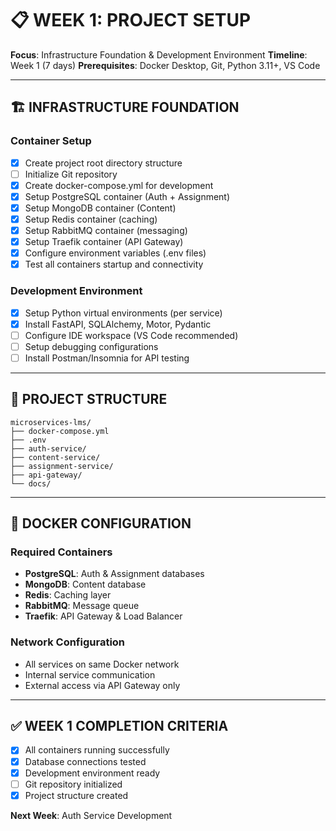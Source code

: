 # 📋 WEEK 1: PROJECT SETUP

**Focus**: Infrastructure Foundation & Development Environment
**Timeline**: Week 1 (7 days)
**Prerequisites**: Docker Desktop, Git, Python 3.11+, VS Code

---

## 🏗️ INFRASTRUCTURE FOUNDATION

### Container Setup
- [x] Create project root directory structure
- [ ] Initialize Git repository
- [x] Create docker-compose.yml for development
- [x] Setup PostgreSQL container (Auth + Assignment)
- [x] Setup MongoDB container (Content)
- [x] Setup Redis container (caching)
- [x] Setup RabbitMQ container (messaging)
- [x] Setup Traefik container (API Gateway)
- [x] Configure environment variables (.env files)
- [x] Test all containers startup and connectivity

### Development Environment
- [x] Setup Python virtual environments (per service)
- [x] Install FastAPI, SQLAlchemy, Motor, Pydantic
- [ ] Configure IDE workspace (VS Code recommended)
- [ ] Setup debugging configurations
- [ ] Install Postman/Insomnia for API testing

---

## 📂 PROJECT STRUCTURE

```
microservices-lms/
├── docker-compose.yml
├── .env
├── auth-service/
├── content-service/
├── assignment-service/
├── api-gateway/
└── docs/
```

---

## 🐳 DOCKER CONFIGURATION

### Required Containers
- **PostgreSQL**: Auth & Assignment databases
- **MongoDB**: Content database
- **Redis**: Caching layer
- **RabbitMQ**: Message queue
- **Traefik**: API Gateway & Load Balancer

### Network Configuration
- All services on same Docker network
- Internal service communication
- External access via API Gateway only

---

## ✅ WEEK 1 COMPLETION CRITERIA

- [x] All containers running successfully
- [x] Database connections tested
- [x] Development environment ready
- [ ] Git repository initialized
- [x] Project structure created

**Next Week**: Auth Service Development
